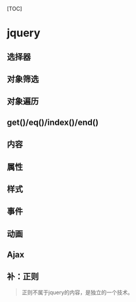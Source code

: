 [TOC]

# jquery

## 选择器

## 对象筛选

## 对象遍历

## get()/eq()/index()/end()

## 内容

## 属性

## 样式

## 事件

## 动画

## Ajax

## 补：正则

> 正则不属于jquery的内容，是独立的一个技术。

